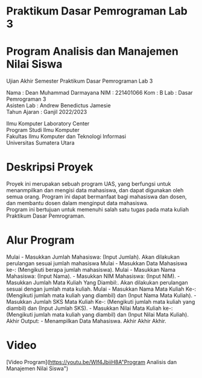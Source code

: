 # Praktikum Dasar Pemrograman Lab 3
# Program Analisis dan Manajemen Nilai Siswa
Ujian Akhir Semester Praktikum Dasar Pemrograman Lab 3  

Nama : Dean Muhammad Darmayana
NIM : 221401066
Kom : B
Lab : Dasar Pemrograman 3  
Asisten Lab : Andrew Benedictus Jamesie  
Tahun Ajaran : Ganjil 2022/2023  

Ilmu Komputer Laboratory Center  
Program Studi Ilmu Komputer  
Fakultas Ilmu Komputer dan Teknologi Informasi  
Universitas Sumatera Utara  

# Deskripsi Proyek
Proyek ini merupakan sebuah program UAS, yang berfungsi untuk menanmpilkan dan mengisi data mahasiswa, dan dapat digunakan oleh semua orang. 
Program ini dapat bermanfaat bagi mahasiswa dan dosen, dan membantu dosen dalam menginput data mahasiswa.  
Program ini bertujuan untuk memenuhi salah satu tugas pada mata kuliah Praktikum Dasar Pemrograman.

# Alur Program

Mulai
	- Masukkan Jumlah Mahasiswa: (Input Jumlah).
	Akan dilakukan perulangan sesuai jumlah mahasiswa
	Mulai
		- Masukkan Data Mahasiswa ke-: (Mengikuti berapa jumlah mahasiswa).
		Mulai
			- Masukkan Nama Mahasiswa: (Input Nama).
			- Masukkan NIM Mahasiswa: (Input NIM).
			- Masukkan Jumlah Mata Kuliah Yang Diambil:.
			Akan dilakukan perulangan sesuai dengan jumlah mata kuliah.
			Mulai
				- Masukkan Nama Mata Kuliah Ke-: (Mengikuti jumlah mata kuliah yang diambil) dan (Input Nama Mata Kuliah).
				- Masukkan Jumlah SKS Mata Kuliah Ke-: (Mengikuti jumlah mata kuliah yang diambil) dan (Input Jumlah SKS).
				- Masukkan Nilai Mata Kuliah ke-: (Mengikuti jumlah mata kuliah yang diambil) dan (Input Nilai Mata Kuliah).
			Akhir
				Output: - Menampilkan Data Mahasiswa.
		Akhir
	Akhir
Akhir.

# Video
[Video Program](https://youtu.be/Wlf4JbiiH8A"Program Analisis dan Manajemen Nilai Siswa")
